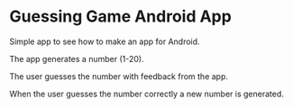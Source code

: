 # Guessing Game Android App

Simple app to see how to make an app for Android.

The app generates a number (1-20). 

The user guesses the number with feedback from the app. 

When the user guesses the number correctly a new number is generated.
